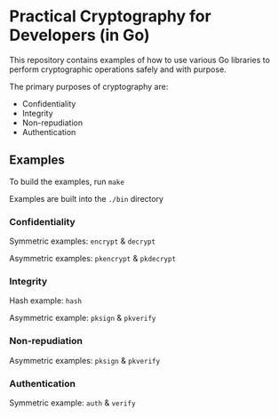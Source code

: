 # Practical Cryptography for Developers (in Go)

This repository contains examples of how to use various Go libraries to perform cryptographic operations safely and with purpose. 

The primary purposes of cryptography are:

- Confidentiality
- Integrity
- Non-repudiation
- Authentication

## Examples

To build the examples, run `make`

Examples are built into the `./bin` directory

### Confidentiality

Symmetric examples: `encrypt` & `decrypt`

Asymmetric examples: `pkencrypt` & `pkdecrypt`

### Integrity

Hash example: `hash`

Asymmetric example: `pksign` & `pkverify`

### Non-repudiation

Asymmetric examples: `pksign` & `pkverify`

### Authentication

Symmetric example: `auth` & `verify`
